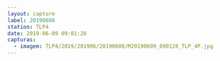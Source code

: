 ```yaml
---
layout: capture
label: 20190608
station: TLP4
date: 2019-06-09 09:01:28
capturas:
  - imagem: TLP4/2019/201906/20190608/M20190609_090128_TLP_4P.jpg
---
```

